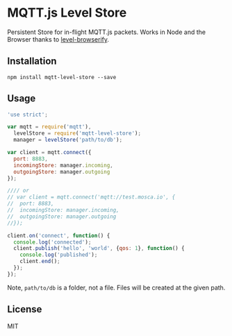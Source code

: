 # MQTT.js Level Store

Persistent Store for in-flight MQTT.js packets. Works in Node and the Browser thanks to [level-browserify](http://npm.im/level-browserify).

## Installation

`npm install mqtt-level-store --save`

## Usage

```js
'use strict';

var mqtt = require('mqtt'),
  levelStore = require('mqtt-level-store');
  manager = levelStore('path/to/db');

var client = mqtt.connect({
  port: 8883,
  incomingStore: manager.incoming,
  outgoingStore: manager.outgoing
});

//// or
// var client = mqtt.connect('mqtt://test.mosca.io', {
//  port: 8883,
//  incomingStore: manager.incoming,
//  outgoingStore: manager.outgoing
//});

client.on('connect', function() {
  console.log('connected');
  client.publish('hello', 'world', {qos: 1}, function() {
    console.log('published');
    client.end();
  });
});
```

Note, `path/to/db` is a folder, not a file. Files will be created at the given path.

## License

MIT
